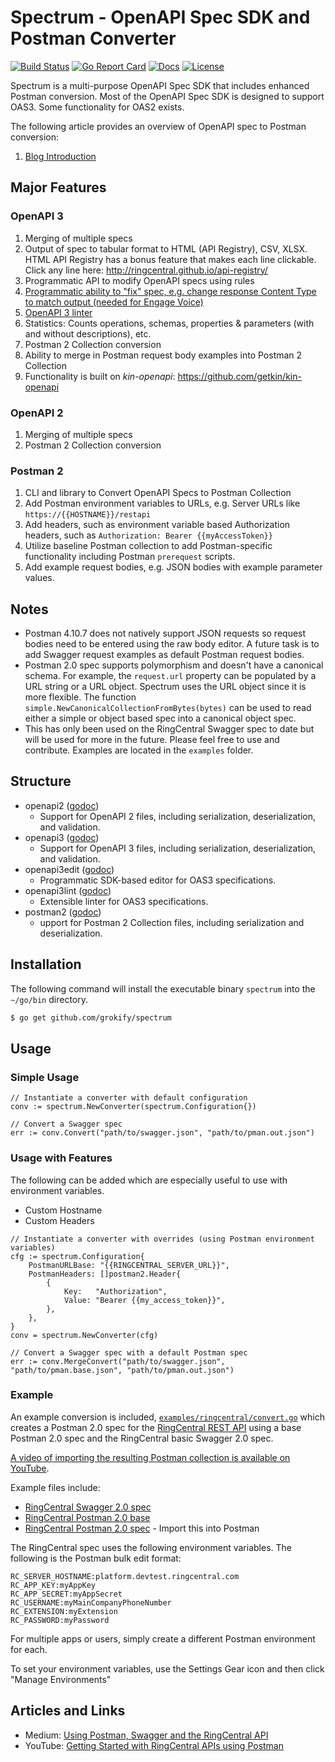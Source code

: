Spectrum - OpenAPI Spec SDK and Postman Converter
=================================================

[![Build Status][build-status-svg]][build-status-link]
[![Go Report Card][goreport-svg]][goreport-link]
[![Docs][docs-godoc-svg]][docs-godoc-link]
[![License][license-svg]][license-link]

Spectrum is a multi-purpose OpenAPI Spec SDK that includes enhanced Postman conversion. Most of the OpenAPI Spec SDK is designed to support OAS3. Some functionality for OAS2 exists.

The following article provides an overview of OpenAPI spec to Postman conversion:

1. [Blog Introduction](https://medium.com/ringcentral-developers/using-postman-with-swagger-and-the-ringcentral-api-523712f792a0)

## Major Features

### OpenAPI 3
  1. Merging of multiple specs
  1. Output of spec to tabular format to HTML (API Registry), CSV, XLSX. HTML API Registry has a bonus feature that makes each line clickable. Click any line here: http://ringcentral.github.io/api-registry/
  1. Programmatic API to modify OpenAPI specs using rules
  1. [Programmatic ability to "fix" spec, e.g. change response Content Type to match output (needed for Engage Voice)](docs/openapi3_fix.md)
  1. [OpenAPI 3 linter](openapi3/openapi3lint)
  1. Statistics: Counts operations, schemas, properties & parameters (with and without descriptions), etc.
  1. Postman 2 Collection conversion
  1. Ability to merge in Postman request body examples into Postman 2 Collection
  1. Functionality is built on *kin-openapi*: https://github.com/getkin/kin-openapi
### OpenAPI 2
  1. Merging of multiple specs
  1. Postman 2 Collection conversion
### Postman 2
  1. CLI and library to Convert OpenAPI Specs to Postman Collection
  1. Add Postman environment variables to URLs, e.g. Server URLs like `https://{{HOSTNAME}}/restapi`
  1. Add headers, such as environment variable based Authorization headers, such as `Authorization: Bearer {{myAccessToken}}`
  1. Utilize baseline Postman collection to add Postman-specific functionality including Postman `prerequest` scripts.
  1. Add example request bodies, e.g. JSON bodies with example parameter values.

## Notes

* Postman 4.10.7 does not natively support JSON requests so request bodies need to be entered using the raw body editor. A future task is to add Swagger request examples as default Postman request bodies.
* Postman 2.0 spec supports polymorphism and doesn't have a canonical schema. For example, the `request.url` property can be populated by a URL string or a URL object. Spectrum uses the URL object since it is more flexible. The function `simple.NewCanonicalCollectionFromBytes(bytes)` can be used to read either a simple or object based spec into a canonical object spec.
* This has only been used on the RingCentral Swagger spec to date but will be used for more in the future. Please feel free to use and contribute. Examples are located in the `examples` folder.

## Structure

* openapi2 ([godoc](https://pkg.go.dev/github.com/grokify/spectrum/openapi2))
  * Support for OpenAPI 2 files, including serialization, deserialization, and validation.
* openapi3 ([godoc](https://pkg.go.dev/github.com/grokify/spectrum/openapi3))
  * Support for OpenAPI 3 files, including serialization, deserialization, and validation.
* openapi3edit ([godoc](https://pkg.go.dev/github.com/grokify/spectrum/openapi3edit))
  * Programmatic SDK-based editor for OAS3 specifications.
* openapi3lint ([godoc](https://pkg.go.dev/github.com/grokify/spectrum/openapi3lint))
  * Extensible linter for OAS3 specifications.
* postman2 ([godoc](https://pkg.go.dev/github.com/grokify/spectrum/postman2))
  * upport for Postman 2 Collection files, including serialization and deserialization.

## Installation

The following command will install the executable binary `spectrum` into the `~/go/bin` directory.

```bash
$ go get github.com/grokify/spectrum
```

## Usage

### Simple Usage

```
// Instantiate a converter with default configuration
conv := spectrum.NewConverter(spectrum.Configuration{})

// Convert a Swagger spec
err := conv.Convert("path/to/swagger.json", "path/to/pman.out.json")
```

### Usage with Features

The following can be added which are especially useful to use with environment variables.

* Custom Hostname
* Custom Headers

```
// Instantiate a converter with overrides (using Postman environment variables)
cfg := spectrum.Configuration{
	PostmanURLBase: "{{RINGCENTRAL_SERVER_URL}}",
	PostmanHeaders: []postman2.Header{
		{
			Key:   "Authorization",
			Value: "Bearer {{my_access_token}}",
		},
	},
}
conv = spectrum.NewConverter(cfg)

// Convert a Swagger spec with a default Postman spec
err := conv.MergeConvert("path/to/swagger.json", "path/to/pman.base.json", "path/to/pman.out.json")
```

### Example

An example conversion is included, [`examples/ringcentral/convert.go`](https://github.com/grokify/spectrum/blob/master/examples/ringcentral/convert.go) which creates a Postman 2.0 spec for the [RingCentral REST API](https://developers.ringcentral.com) using a base Postman 2.0 spec and the RingCentral basic Swagger 2.0 spec.

[A video of importing the resulting Postman collection is available on YouTube](https://youtu.be/5kE4UPXJ-5Q).

Example files include:

* [RingCentral Swagger 2.0 spec](https://github.com/grokify/spectrum/blob/master/examples/ringcentral/ringcentral.spec.swagger2.2019110220191017-1140.json)
* [RingCentral Postman 2.0 base](https://github.com/grokify/spectrum/blob/master/examples/ringcentral/ringcentral.postman2.base.json)
* [RingCentral Postman 2.0 spec](https://github.com/grokify/spectrum/blob/master/examples/ringcentral/ringcentral.spec.postman2.2019110220191017-1140.json) - Import this into Postman

The RingCentral spec uses the following environment variables. The following is the Postman bulk edit format:

```
RC_SERVER_HOSTNAME:platform.devtest.ringcentral.com
RC_APP_KEY:myAppKey
RC_APP_SECRET:myAppSecret
RC_USERNAME:myMainCompanyPhoneNumber
RC_EXTENSION:myExtension
RC_PASSWORD:myPassword
```

For multiple apps or users, simply create a different Postman environment for each.

To set your environment variables, use the Settings Gear icon and then click "Manage Environments"

## Articles and Links

* Medium: [Using Postman, Swagger and the RingCentral API](https://medium.com/ringcentral-developers/using-postman-with-swagger-and-the-ringcentral-api-523712f792a0)
* YouTube: [Getting Started with RingCentral APIs using Postman ](https://youtu.be/5kE4UPXJ-5Q)

 [build-status-svg]: https://github.com/grokify/spectrum/workflows/go%20build/badge.svg
 [build-status-link]: https://github.com/grokify/spectrum/actions
 [goreport-svg]: https://goreportcard.com/badge/github.com/grokify/spectrum
 [goreport-link]: https://goreportcard.com/report/github.com/grokify/spectrum
 [docs-godoc-svg]: https://pkg.go.dev/badge/github.com/grokify/spectrum
 [docs-godoc-link]: https://pkg.go.dev/github.com/grokify/spectrum
 [license-svg]: https://img.shields.io/badge/license-MIT-blue.svg
 [license-link]: https://github.com/grokify/spectrum/blob/master/LICENSE.md
